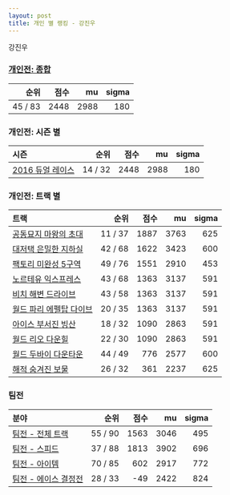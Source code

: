 ```yaml
---
layout: post
title: 개인 별 랭킹 - 강진우
---
```


강진우

### [개인전: 종합](../singles-full)

| 순위 | 점수 | mu | sigma |
|---:|---:|---:|---:|
| 45 / 83 | 2448 | 2988 | 180 |

### 개인전: 시즌 별

| 시즌 | 순위 | 점수 | mu | sigma |
|:---|---:|---:|---:|---:|
| [2016 듀얼 레이스](../s2016_1) | 14 / 32 | 2448 | 2988 | 180 |

### 개인전: 트랙 별

| 트랙 | 순위 | 점수 | mu | sigma |
|:---|---:|---:|---:|---:|
| [공동묘지 마왕의 초대](../mawang) | 11 / 37 | 1887 | 3763 | 625 |
| [대저택 은밀한 지하실](../jeotaek) | 42 / 68 | 1622 | 3423 | 600 |
| [팩토리 미완성 5구역](../district5) | 49 / 76 | 1551 | 2910 | 453 |
| [노르테유 익스프레스](../noex) | 43 / 68 | 1363 | 3137 | 591 |
| [비치 해변 드라이브](../haebyun) | 43 / 58 | 1363 | 3137 | 591 |
| [월드 파리 에펠탑 다이브](../eifel) | 20 / 35 | 1363 | 3137 | 591 |
| [아이스 부서진 빙산](../boobing) | 18 / 32 | 1090 | 2863 | 591 |
| [월드 리오 다운힐](../rio) | 22 / 30 | 1090 | 2863 | 591 |
| [월드 두바이 다운타운](../dubai) | 44 / 49 | 776 | 2577 | 600 |
| [해적 숨겨진 보물](../haesumbo) | 26 / 32 | 361 | 2237 | 625 |

### 팀전

| 분야 | 순위 | 점수 | mu | sigma |
|:---|---:|---:|---:|---:|
| [팀전 - 전체 트랙](../team-full) | 55 / 90 | 1563 | 3046 | 495 |
| [팀전 - 스피드](../team-speed) | 37 / 88 | 1813 | 3902 | 696 |
| [팀전 - 아이템](../team-item) | 70 / 85 | 602 | 2917 | 772 |
| [팀전 - 에이스 결정전](../team-ace) | 28 / 33 | -49 | 2422 | 824 |
